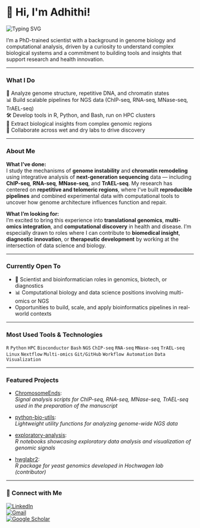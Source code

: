 # 👋 Hi, I'm Adhithi!

![Typing SVG](https://readme-typing-svg.demolab.com?font=Fira+Code&pause=900&color=4DC0D6&width=700&lines=Computational+Biologist+%7C+PhD+in+Genome+Biology;R%2C+Python%2C+HPC+Specialist+for+NGS+Data;Genome+Stability+%7C+Chromatin+%7C+Multi-Omics+Integration;Open+to+Roles+in+Genomics%2C+Biotech%2C+Health+Data)

I’m a PhD-trained scientist with a background in genome biology and computational analysis, driven by a curiosity to understand complex biological systems and a commitment to building tools and insights that support research and health innovation.

---

### What I Do

🧬 Analyze genome structure, repetitive DNA, and chromatin states  
📊 Build scalable pipelines for NGS data (ChIP-seq, RNA-seq, MNase-seq, TrAEL-seq)  
🛠 Develop tools in R, Python, and Bash, run on HPC clusters  
🔎 Extract biological insights from complex genomic regions  
🧪 Collaborate across wet and dry labs to drive discovery

---

###  About Me

**What I’ve done:**  
I study the mechanisms of **genome instability** and **chromatin remodeling** using integrative analysis of **next-generation sequencing** data — including **ChIP-seq**, **RNA-seq**, **MNase-seq**, and **TrAEL-seq**. My research has centered on **repetitive and telomeric regions**, where I’ve built **reproducible pipelines** and combined experimental data with computational tools to uncover how genome architecture influences function and repair.

**What I’m looking for:**  
I’m excited to bring this experience into **translational genomics**, **multi-omics integration**, and **computational discovery** in health and disease. I’m especially drawn to roles where I can contribute to **biomedical insight**, **diagnostic innovation**, or **therapeutic development** by working at the intersection of data science and biology.

---

### Currently Open To

- 🧬 Scientist and bioinformatician roles in genomics, biotech, or diagnostics  
- 📊 Computational biology and data science positions involving multi-omics or NGS  
-  Opportunities to build, scale, and apply bioinformatics pipelines in real-world contexts

---

### Most Used Tools & Technologies

`R` `Python` `HPC` `Bioconductor` `Bash` `NGS` `ChIP-seq` `RNA-seq` `MNase-seq` `TrAEL-seq`  
`Linux` `Nextflow` `Multi-omics` `Git/GitHub` `Workflow Automation` `Data Visualization`


---

###  Featured Projects

- [ChromosomeEnds](https://github.com/AdhithiRaviRaghavan/ChromosomeEnds):  
  *Signal analysis scripts for ChIP-seq, RNA-seq, MNase-seq, TrAEL-seq used in the preparation of the manuscript*

- [python-bio-utils](https://github.com/AdhithiRaviRaghavan/python-bio-utils):  
  *Lightweight utility functions for analyzing genome-wide NGS data*

- [exploratory-analysis](https://github.com/AdhithiRaviRaghavan/exploratory-analysis):  
  *R notebooks showcasing exploratory data analysis and visualization of genomic signals*

-  [hwglabr2](https://github.com/hochwagenlab/hwglabr2):  
  *R package for yeast genomics developed in Hochwagen lab (contributor)*

---

### 🔗 Connect with Me

[![LinkedIn](https://img.shields.io/badge/LinkedIn-blue?logo=linkedin&logoColor=white)](https://www.linkedin.com/in/adhithi-raghavan)  
[![Gmail](https://img.shields.io/badge/Gmail-D14836?logo=gmail&logoColor=white)](mailto:adhithi.raghavan1993@gmail.com)  
[![Google Scholar](https://img.shields.io/badge/Google%20Scholar-4c8bc9?logo=googlescholar&logoColor=white)](https://scholar.google.com/citations?user=38RF2boAAAAJ&hl=en)

<!-- Optional visitor badge -->
<!-- ![Visitors](https://visitor-badge.laobi.icu/badge?page_id=AdhithiRaviRaghavan.AdhithiRaviRaghavan) -->


